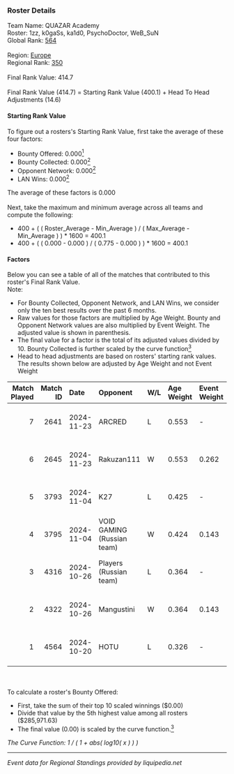### Roster Details<br />
Team Name: QUAZAR Academy<br />
Roster: 1zz, k0gaSs, ka1d0, PsychoDoctor, WeB_SuN<br />
Global Rank: [564](../../standings_global_2025_02_28.md)<br />
<br />
Region: [Europe]( ../../standings_europe_2025_02_28.md)<br />
Regional Rank: [350]( ../../standings_europe_2025_02_28.md)<br />
<br />
Final Rank Value:  414.7<br />
<br />
Final Rank Value (414.7) = Starting Rank Value (400.1) + Head To Head Adjustments (14.6)<br />

#### Starting Rank Value<br />
To figure out a rosters's Starting Rank Value, first take the average of these four factors:<br />
- Bounty Offered: 0.000[<sup>1</sup>](#table2)
- Bounty Collected: 0.000[<sup>2</sup>](#table1)
- Opponent Network: 0.000[<sup>2</sup>](#table1)
- LAN Wins: 0.000[<sup>2</sup>](#table1)

The average of these factors is 0.000<br />
<br />
Next, take the maximum and minimum average across all teams and compute the following:<br />
- 400 + ( ( Roster_Average - Min_Average ) / ( Max_Average - Min_Average ) ) * 1600 = 400.1
- 400 + ( ( 0.000 - 0.000 ) / ( 0.775 - 0.000 ) ) * 1600 = 400.1


#### Factors<br />
Below you can see a table of all of the matches that contributed to this roster's Final Rank Value.<br />
Note:<br />

- For Bounty Collected, Opponent Network, and LAN Wins, we consider only the ten best results over the past 6 months.
- Raw values for those factors are multiplied by Age Weight. Bounty and Opponent Network values are also multiplied by Event Weight. The adjusted value is shown in parenthesis.
- The final value for a factor is the total of its adjusted values divided by 10. Bounty Collected is further scaled by the curve function[<sup>3</sup>](#curveFunction)
- Head to head adjustments are based on rosters' starting rank values. The results shown below are adjusted by Age Weight and not Event Weight
<span id="table1"></span><br />


| Match Played | Match ID | Date       | Opponent                   | W/L | Age Weight | Event Weight | Bounty Collected | Opponent Network | LAN Wins  | H2H Adj. | Roster                                    |
| -: | -: | :- | :- | :- | :- | :- | :- | :- | :- | -: | :- |
|            7 |     2641 | 2024-11-23 | ARCRED                     | L   | 0.553      | -            | -                | -                | -         |    -1.53 | 1zz, k0gaSs, ka1d0, PsychoDoctor, WeB_SuN |
|            6 |     2645 | 2024-11-23 | Rakuzan111                 | W   | 0.553      | 0.262        | 0.000 (0.000)    | 0.000 (0.000)    | 0 (0.000) |     8.41 | 1zz, k0gaSs, ka1d0, PsychoDoctor, WeB_SuN |
|            5 |     3793 | 2024-11-04 | K27                        | L   | 0.425      | -            | -                | -                | -         |    -0.68 | 1zz, k0gaSs, ka1d0, WeB_SuN, youka        |
|            4 |     3795 | 2024-11-04 | VOID GAMING (Russian team) | W   | 0.424      | 0.143        | 0.000 (0.000)    | 0.030 (0.002)    | 0 (0.000) |     7.84 | 1zz, k0gaSs, ka1d0, WeB_SuN, youka        |
|            3 |     4316 | 2024-10-26 | Players (Russian team)     | L   | 0.364      | -            | -                | -                | -         |    -3.85 | 1zz, k0gaSs, ka1d0, WeB_SuN, youka        |
|            2 |     4322 | 2024-10-26 | Mangustini                 | W   | 0.364      | 0.143        | 0.000 (0.000)    | 0.000 (0.000)    | 0 (0.000) |     5.72 | 1zz, k0gaSs, ka1d0, WeB_SuN, youka        |
|            1 |     4564 | 2024-10-20 | HOTU                       | L   | 0.326      | -            | -                | -                | -         |    -1.33 | 1zz, k0gaSs, ka1d0, WeB_SuN, youka        |

<br />
<span id="table2"></span><br />
To calculate a roster's Bounty Offered:<br />

- First, take the sum of their top 10 scaled winnings ($0.00)
- Divide that value by the 5th highest value among all rosters ($285,971.63)
- The final value (0.00) is scaled by the curve function.[<sup>3</sup>](#curveFunction)

<span id="curveFunction"></span>_The Curve Function: 1 / ( 1 + abs( log10( x ) ) )_<br />

---
_Event data for Regional Standings provided by liquipedia.net_<br />
